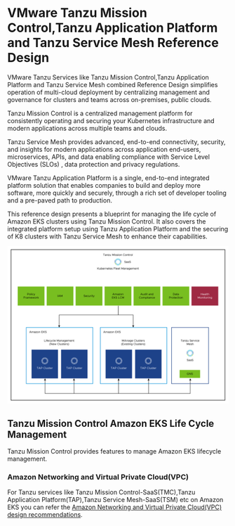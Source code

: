# VMware Tanzu Mission Control,Tanzu Application Platform and Tanzu Service Mesh Reference Design

VMware Tanzu Services like Tanzu Mission Control,Tanzu Application Platform and Tanzu Service Mesh combined Reference Design simplifies operation of multi-cloud deployment by centralizing management and governance for clusters and teams across on-premises, public clouds. 

Tanzu Mission Control is a centralized management platform for consistently operating and securing your Kubernetes infrastructure and modern applications across multiple teams and clouds.

Tanzu Service Mesh provides advanced, end-to-end connectivity, security, and insights for modern applications across application end-users, microservices, APIs, and data enabling compliance with Service Level Objectives (SLOs) , data protection and privacy regulations.

VMware Tanzu Application Platform is a single, end-to-end integrated platform solution that enables companies to build and deploy more software, more quickly and securely, through a rich set of developer tooling and a pre-paved path to production.

This reference design presents a blueprint for managing the life cycle of Amazon EKS clusters using Tanzu Mission Control. It also covers the integrated platform setup using Tanzu Application Platform and the securing of K8 clusters with Tanzu Service Mesh to enhance their capabilities.

![Tanzu reference design diagram for tmc-tap-tsm deployment](./img/tmc-tap-tsm/tmc-tap-tsm-overview.jpg)

## Tanzu Mission Control Amazon EKS Life Cycle Management

Tanzu Mission Control provides features to manage Amazon EKS lifecycle management. 

### Amazon Networking and Virtual Private Cloud(VPC)
For Tanzu services like Tanzu Mission Control-SaaS(TMC),Tanzu Application Platform(TAP),Tanzu Service Mesh-SaaS(TSM) etc on Amazon EKS you can refer the [Amazon Networking and Virtual Private Cloud(VPC) design recommendations](aws-netwoking.md).
